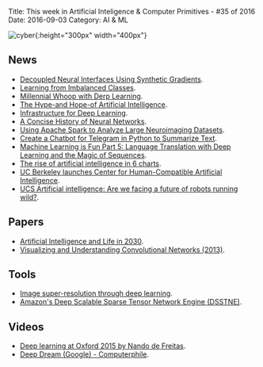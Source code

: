 Title: This week in Artificial Inteligence & Computer Primitives - #35 of 2016
Date: 2016-09-03
Category: AI & ML


![cyber](./cyberpunk/8.jpg){:height="300px" width="400px"}



## News

* [Decoupled Neural Interfaces Using Synthetic Gradients](https://deepmind.com/blog#decoupled-neural-interfaces-using-synthetic-gradients).
* [Learning from Imbalanced Classes](http://www.svds.com/learning-imbalanced-classes).
* [Millennial Whoop with Derp Learning](https://highnoongmt.wordpress.com/2016/08/28/millennial-whoop-with-derp-learning/).
* [The Hype-and Hope-of Artificial Intelligence](http://www.newyorker.com/business/currency/the-hype-and-hope-of-artificial-intelligence).
* [Infrastructure for Deep Learning](https://openai.com/blog/infrastructure-for-deep-learning/).
* [A Concise History of Neural Networks](https://medium.com/@Jaconda/a-concise-history-of-neural-networks-2070655d3fec#.tztqbuo0t).
* [Using Apache Spark to Analyze Large Neuroimaging Datasets](https://blog.dominodatalab.com/pca-on-very-large-neuroimaging-datasets-using-pyspark/).
* [Create a Chatbot for Telegram in Python to Summarize Text](http://blog.algorithmia.com/create-a-chatbot-telegram-python-summarize-text).
* [Machine Learning is Fun Part 5: Language Translation with Deep Learning and the Magic of Sequences](https://medium.com/@ageitgey/machine-learning-is-fun-part-5-language-translation-with-deep-learning-and-the-magic-of-sequences-2ace0acca0aa#.orlfpa6p5).
* [The rise of artificial intelligence in 6 charts](http://raconteur.net/business/the-rise-of-artificial-intelligence-in-6-charts).
* [UC Berkeley launches Center for Human-Compatible Artificial Intelligence](https://news.berkeley.edu/2016/08/29/center-for-human-compatible-artificial-intelligence/).
* [UCS Artificial intelligence: Are we facing a future of robots running wild?](http://news.usc.edu/106565/artificial-intelligence-for-a-better-tomorrow/).


## Papers

* [Artificial Intelligence and Life in 2030](https://ai100.stanford.edu/sites/default/files/ai_100_report_0901fnlc_single.pdf).
* [Visualizing and Understanding Convolutional Networks (2013)](https://arxiv.org/abs/1311.2901).


## Tools

* [Image super-resolution through deep learning](https://github.com/david-gpu/srez).
* [Amazon's Deep Scalable Sparse Tensor Network Engine (DSSTNE)](https://github.com/amznlabs/amazon-dsstne).

## Videos

* [Deep learning at Oxford 2015 by Nando de Freitas](https://www.youtube.com/playlist?list=PLE6Wd9FR--EfW8dtjAuPoTuPcqmOV53Fu).
* [Deep Dream (Google) - Computerphile](https://www.youtube.com/watch?v=BsSmBPmPeYQ).